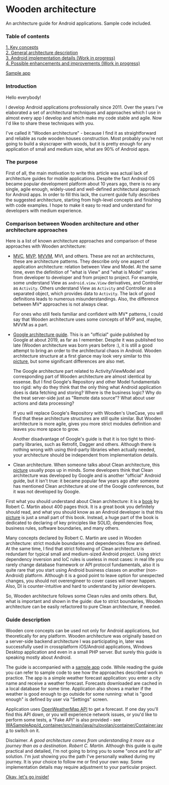 # Wooden architecture

An architecture guide for Android applications. Sample code included.

### Table of contents

[1. Key concepts](./Chapter1/index.md)  
[2. General architecture description](./Chapter2/index.md)  
[3. Android implementation details (Work in progress)](README.md)  
[4. Possible enhancements and improvements (Work in progress)](README.md)  

[Sample app](./WASampleApp)  

### Introduction

Hello everybody!

I develop Android applications professionally since 2011. Over the years I've elaborated a set of architectural techniques and approaches which I use in almost every app I develop and which make my code stable and agile. Now I'd like to share these techniques with you.

I've called it "Wooden architecture" - because I find it as straightforward and reliable as rude wooden houses construction. Most probably you're not going to build a skyscraper with woods, but it is pretty enough for any application of small and medium size, what are 90% of Android apps.

### The purpose

First of all, the main motivation to write this article was actual lack of architecture guides for mobile applications. Despite the fact Android OS became popular development platform about 10 years ago, there is no any single, agile enough, widely-used and well-defined architectural approach for Android apps. In order to fill this lack, the current guide fully describes the suggested architecture, starting from high-level concepts and finishing with code examples. I hope to make it easy to read and understand for developers with medium experience.

### Comparison between Wooden architecture and other architecture approaches

Here is a list of known architecture approaches and comparison of these approaches with Wooden architecture:

- [MVC](https://en.wikipedia.org/wiki/Model%E2%80%93view%E2%80%93controller), [MVP](https://en.wikipedia.org/wiki/Model%E2%80%93view%E2%80%93presenter), [MVVM](https://en.wikipedia.org/wiki/Model%E2%80%93view%E2%80%93viewmodel), MVI, and others. These are not an architectures, these are architecture patterns. They describe only one aspect of application architecture: relation between View and Model. At the same time, even the definition of "what is View" and "what is Model" varies from developer to developer and from project to project. For example, some understand View as `android.view.View` derivatives, and Controller as `Activity`. Others understand View as `Activity` and Controller as a separated object, which provides data to `Activity`. The lack of good definitions leads to numerous misunderstandings. Also, the difference between MV* approaches is not always clear.  

  For ones who still feels familiar and confident with MV* patterns, I could say that Wooden architecture uses some concepts of MVP and, maybe, MVVM as a part.

- [Google architecture guide](https://developer.android.com/jetpack/guide). This is an "official" guide published by Google at about 2019, as far as I remember. Despite it was published too late (Wooden architecture was born years before :), it is still a good attempt to bring an order to the architectural chaos in Android. Wooden architecture structure at a first glance may look very similar to this [picture](https://developer.android.com/jetpack/guide#overview), but some significant differences are also met.

  The Google architecture part related to Activity/ViewModel and corresponding part of Wooden architecture are almost identical by essense. But I find Google's Repository and other Model fundamentals too rigid: why do they think that the only thing what Android application does is data fetching and storing? Where is the business logic? Why do the treat server-side just as "Remote data source"? What about user actions and data processing?

  If you will replace Google's Repository with Wooden's UseCase, you will find that these architecture structures are still quite similar. But Wooden architecture is more agile, gives you more strict modules definition and leaves you more space to grow.

  Another disadvantage of Google's guide is that it is too tight to third-party libraries, such as Retrofit, Dagger and others. Although there is nothing wrong with using third-party libraries when actually needed, your architecture should be independent from implementation details.

- Clean architecture. When someone talks about Clean architecture, this [picture](https://medium.com/android-dev-hacks/detailed-guide-on-android-clean-architecture-9eab262a9011) usually pops up in minds. Some developers think that Clean architecture was developed by Google and is another "official" Android guide, but it isn't true: it became popular few years ago after someone has mentioned Clean architecture at one of the Google conferences, but it was not developed by Google.

 First what you should understand about Clean architecture: it is a [book](https://www.oreilly.com/library/view/clean-architecture-a/9780134494272/) by Robert C. Martin about 400 pages thick. It is a great book you definitely should read, and what you should know as an Android developer is that this [picture](https://medium.com/android-dev-hacks/detailed-guide-on-android-clean-architecture-9eab262a9011) is just a small part of this book. Instead, a huge part of the book is dedicated to declaring of key principles like SOLID, dependencies flow, business rules, software boundaries, and many others.

 Many concepts declared by Robert C. Martin are used in Wooden architecture: strict module boundaries and dependencies flow are defined. At the same time, I find that strict following of Clean architecture is redundant for typical small and medium-sized Android project. Using strict dependency inversion and IoC rules is useless in most cases: in real life you rarely change database framework or API protocol fundamentals, also it is quite rare that you start using Android business classes on another (non-Android) platform. Although it is a good point to leave option for unexpected changes, you should not overengineer to cover cases will never happen. Also, DI is counter-intuitive and hard to understand by junior developers.

 So, Wooden architecture follows some Clean rules and omits others. But, what is important and shown in the guide: due to strict boundaries, Wooden architecture can be easily refactored to pure Clean architecture, if needed.

### Guide description

Wooden core concepts can be used not only for Android applications, but theoretically for any platform. Wooden architecture was originally based on a server-side backend architecture I was participating in, later was successfully used in crossplatform iOS/Android applications, Windows Desktop application and even in a small PHP server. But surely this guide is speaking mostly about Android.

The guide is accompanied with a [sample app](./WASampleApp) code. While reading the guide you can refer to sample code to see how the approaches described work in practice. The app is a simple weather forecast application: you enter a city name and receive a weather forecast. Forecasts downloaded are cached in a local database for some time. Application also shows a marker if the weather is good enough to go outside for some running: what is "good enough" is defined by user via "Settings" screen.

Application uses [OpenWeatherMap API](https://openweathermap.org/api) to get a forecast. If one day you'll find this API down, or you will experience network issues, or you'd like to perform some tests, a "Fake API" is also provided - see [WASampleApp/d_container/src/main/java/ru/pvolan/container/Container.java](./WASampleApp/d_container/src/main/java/ru/pvolan/container/Container.java) to switch on it.

Disclaimer. _A good architecture comes from understanding it more as a journey than as a destination. Robert C. Martin._ Although this guide is quite practical and detailed, I'm not going to bring you to some "once and for all" solution. I'm just showing you the path I've personally walked during my journey. It is your choice to follow me or find your own way. Some implementation details may require adjustment to your particular project.  

[Okay, let's go inside!](./Chapter1/index.md)  

